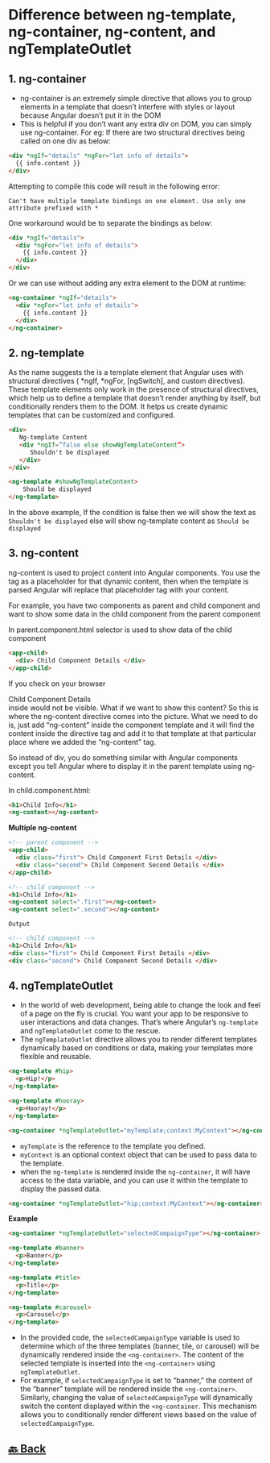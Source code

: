 <h1>Difference between ng-template, ng-container, ng-content, and ngTemplateOutlet</h1>

<h2>1. ng-container</h2>

- ng-container is an extremely simple directive that allows you to group elements in a template that doesn’t interfere with styles or layout because Angular doesn’t put it in the DOM
- This is helpful if you don’t want any extra div on DOM, you can simply use ng-container. For eg: If there are two structural directives being called on one div as below:

```html
<div *ngIf="details" *ngFor="let info of details">
  {{ info.content }}
</div>
```

Attempting to compile this code will result in the following error:

`Can't have multiple template bindings on one element. Use only one attribute prefixed with *`

One workaround would be to separate the bindings as below:

```html
<div *ngIf="details">
  <div *ngFor="let info of details">
    {{ info.content }}
  </div>
</div>
```

Or we can use <ng-container> without adding any extra element to the DOM at runtime:

```html
<ng-container *ngIf="details">
  <div *ngFor="let info of details">
    {{ info.content }}
  </div>
</ng-container>
```

<h2>2. ng-template</h2>

As the name suggests the <ng-template> is a template element that Angular uses with structural directives ( *ngIf, *ngFor, [ngSwitch], and custom directives). These template elements only work in the presence of structural directives, which help us to define a template that doesn’t render anything by itself, but conditionally renders them to the DOM. It helps us create dynamic templates that can be customized and configured.

```html
<div>
   Ng-template Content
   <div *ngIf=”false else showNgTemplateContent”>
      Shouldn't be displayed
   </div>
</div>

<ng-template #showNgTemplateContent>
    Should be displayed
</ng-template>
```
In the above example, If the condition is false then we will show the text as `Shouldn't be displayed` else will show ng-template content as `Should be displayed`

<h2>3. ng-content</h2>

ng-content is used to project content into Angular components. You use the <ng-content></ng-content> tag as a placeholder for that dynamic content, then when the template is parsed Angular will replace that placeholder tag with your content.

For example, you have two components as parent and child component and want to show some data in the child component from the parent component

In parent.component.html <app-child> selector is used to show data of the child component

```html
<app-child>
  <div> Child Component Details </div>
</app-child>
```

If you check on your browser <div>Child Component Details</div> inside
<app-child></app-child> would not be visible. What if we want to show this content? So this is where the ng-content directive comes into the picture. What we need to do is, just add “ng-content” inside the component template and it will find the content inside the directive tag and add it to that template at that particular place where we added the “ng-content” tag.

So instead of div, you do something similar with Angular components except you tell Angular where to display it in the parent template using ng-content.

In child.component.html:

```html
<h1>Child Info</h1>
<ng-content></ng-content>
```

**Multiple ng-content**

```html
<!-- parent component -->
<app-child>
  <div class="first"> Child Component First Details </div>
  <div class="second"> Child Component Second Details </div>
</app-child>
```
```html
<!-- child component -->
<h1>Child Info</h1>
<ng-content select=".first"></ng-content>
<ng-content select=".second"></ng-content>
```
`Output`

```html
<!-- child component -->
<h1>Child Info</h1>
<div class="first"> Child Component First Details </div>
<div class="second"> Child Component Second Details </div>
```

<h2>4. ngTemplateOutlet</h2>

- In the world of web development, being able to change the look and feel of a page on the fly is crucial. You want your app to be responsive to user interactions and data changes. That’s where Angular’s `ng-template` and `ngTemplateOutlet` come to the rescue.
- The `ngTemplateOutlet` directive allows you to render different templates dynamically based on conditions or data, making your templates more flexible and reusable.

```html
<ng-template #hip>
  <p>Hip!</p>
</ng-template>

<ng-template #hooray>
  <p>Hooray!</p>
</ng-template>
```
```html
<ng-container *ngTemplateOutlet="myTemplate;context:MyContext"></ng-container>
```
- `myTemplate` is the reference to the template you defined.
- `myContext` is an optional context object that can be used to pass data to the template.
- when the `ng-template` is rendered inside the `ng-container`, it will have access to the data variable, and you can use it within the template to display the passed data.

```html
<ng-container *ngTemplateOutlet="hip;context:MyContext"></ng-container>
```
**Example**

```html
<ng-container *ngTemplateOutlet="selectedCompaignType"></ng-container>

<ng-template #banner>
  <p>Banner</p>
</ng-template>

<ng-template #title>
  <p>Title</p>
</ng-template>

<ng-template #carousel>
  <p>Carousel</p>
</ng-template>
```

- In the provided code, the `selectedCampaignType` variable is used to determine which of the three templates (banner, tile, or carousel) will be dynamically rendered inside the `<ng-container>`. The content of the selected template is inserted into the `<ng-container>` using `ngTemplateOutlet`.
- For example, if `selectedCampaignType` is set to “banner,” the content of the “banner” template will be rendered inside the `<ng-container>`. Similarly, changing the value of `selectedCampaignType` will dynamically switch the content displayed within the `<ng-container`. This mechanism allows you to conditionally render different views based on the value of `selectedCampaignType`.

<h2><a href="https://github.com/sanjay9616/Angular/blob/master/README.md"> 🔙 Back</a></h2>
